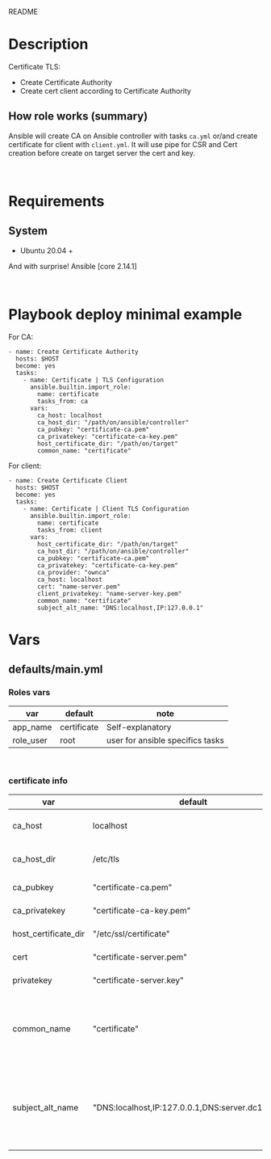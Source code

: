 README
# Description
Certificate TLS:
- Create Certificate Authority
- Create cert client according to Certificate Authority

## How role works (summary)
Ansible will create CA on Ansible controller with tasks `ca.yml` or/and create certificate for client with `client.yml`. It will use pipe for CSR and Cert creation before create on target server the cert and key.

&nbsp;
# Requirements

## System
* Ubuntu 20.04 +

And with surprise! Ansible [core 2.14.1]

&nbsp;
# Playbook deploy minimal example

For CA:

```
- name: Create Certificate Authority
  hosts: $HOST
  become: yes
  tasks:
    - name: Certificate | TLS Configuration
      ansible.builtin.import_role:
        name: certificate
        tasks_from: ca
      vars:
        ca_host: localhost
        ca_host_dir: "/path/on/ansible/controller"
        ca_pubkey: "certificate-ca.pem"
        ca_privatekey: "certificate-ca-key.pem"
        host_certificate_dir: "/path/on/target"
        common_name: "certificate"
```

For client:

```
- name: Create Certificate Client
  hosts: $HOST
  become: yes
  tasks:
    - name: Certificate | Client TLS Configuration
      ansible.builtin.import_role:
        name: certificate
        tasks_from: client
      vars:
        host_certificate_dir: "/path/on/target"
        ca_host_dir: "/path/on/ansible/controller"
        ca_pubkey: "certificate-ca.pem"
        ca_privatekey: "certificate-ca-key.pem"
        ca_provider: "ownca"
        ca_host: localhost
        cert: "name-server.pem"
        client_privatekey: "name-server-key.pem"
        common_name: "certificate"
        subject_alt_name: "DNS:localhost,IP:127.0.0.1"

```

# Vars

## defaults/main.yml

### Roles vars

| var | default | note |
| --- | --- | --- |
| app\_name | certificate | Self-explanatory |
| role\_user | root | user for ansible specifics tasks |

&nbsp;
### certificate info
| var | default | note |
| --- | --- | --- |
| ca_host | localhost | Where CA will be create (delegate_to) |
| ca_host_dir | /etc/tls | Path on ansible controler  |
| ca_pubkey | "certificate-ca.pem" | Self-explanatory |
| ca_privatekey | "certificate-ca-key.pem" | Self-explanatory |
| host_certificate_dir | "/etc/ssl/certificate" | Path on target for TLS |
| cert | "certificate-server.pem" | Self-explanatory |
| privatekey | "certificate-server.key" | Self-explanatory |
| common_name | "certificate" | The commonName field of the certificate signing request subject |
| subject_alt_name | "DNS:localhost,IP:127.0.0.1,DNS:server.dc1.consul" | Subject Alternative Name (SAN) extension to attach to the certificate signing request |
